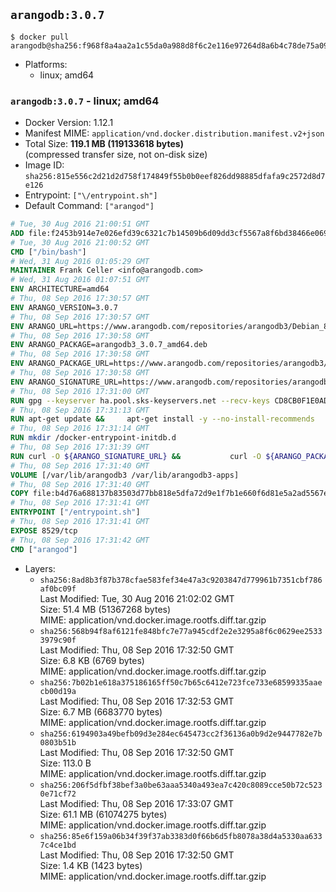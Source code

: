 ## `arangodb:3.0.7`

```console
$ docker pull arangodb@sha256:f968f8a4aa2a1c55da0a988d8f6c2e116e97264d8a6b4c78de75a09abd5314fa
```

-	Platforms:
	-	linux; amd64

### `arangodb:3.0.7` - linux; amd64

-	Docker Version: 1.12.1
-	Manifest MIME: `application/vnd.docker.distribution.manifest.v2+json`
-	Total Size: **119.1 MB (119133618 bytes)**  
	(compressed transfer size, not on-disk size)
-	Image ID: `sha256:815e556c2d21d2d758f174849f55b0b0eef826dd98885dfafa9c2572d8d7e126`
-	Entrypoint: `["\/entrypoint.sh"]`
-	Default Command: `["arangod"]`

```dockerfile
# Tue, 30 Aug 2016 21:00:51 GMT
ADD file:f2453b914e7e026efd39c6321c7b14509b6d09dd3cf5567a8f6bd38466e06954 in / 
# Tue, 30 Aug 2016 21:00:52 GMT
CMD ["/bin/bash"]
# Wed, 31 Aug 2016 01:05:29 GMT
MAINTAINER Frank Celler <info@arangodb.com>
# Wed, 31 Aug 2016 01:07:51 GMT
ENV ARCHITECTURE=amd64
# Thu, 08 Sep 2016 17:30:57 GMT
ENV ARANGO_VERSION=3.0.7
# Thu, 08 Sep 2016 17:30:57 GMT
ENV ARANGO_URL=https://www.arangodb.com/repositories/arangodb3/Debian_8.0
# Thu, 08 Sep 2016 17:30:58 GMT
ENV ARANGO_PACKAGE=arangodb3_3.0.7_amd64.deb
# Thu, 08 Sep 2016 17:30:58 GMT
ENV ARANGO_PACKAGE_URL=https://www.arangodb.com/repositories/arangodb3/Debian_8.0/amd64/arangodb3_3.0.7_amd64.deb
# Thu, 08 Sep 2016 17:30:58 GMT
ENV ARANGO_SIGNATURE_URL=https://www.arangodb.com/repositories/arangodb3/Debian_8.0/amd64/arangodb3_3.0.7_amd64.deb.asc
# Thu, 08 Sep 2016 17:31:00 GMT
RUN gpg --keyserver ha.pool.sks-keyservers.net --recv-keys CD8CB0F1E0AD5B52E93F41E7EA93F5E56E751E9B
# Thu, 08 Sep 2016 17:31:13 GMT
RUN apt-get update &&     apt-get install -y --no-install-recommends         libjemalloc1 	libsnappy1         ca-certificates         pwgen         curl     &&     rm -rf /var/lib/apt/lists/*
# Thu, 08 Sep 2016 17:31:14 GMT
RUN mkdir /docker-entrypoint-initdb.d
# Thu, 08 Sep 2016 17:31:39 GMT
RUN curl -O ${ARANGO_SIGNATURE_URL} &&           curl -O ${ARANGO_PACKAGE_URL} &&             gpg --verify ${ARANGO_PACKAGE}.asc &&     (echo arangodb3 arangodb3/password password test | debconf-set-selections) &&     (echo arangodb3 arangodb3/password_again password test | debconf-set-selections) &&     DEBIAN_FRONTEND="noninteractive" dpkg -i ${ARANGO_PACKAGE} &&     rm -rf /var/lib/arangodb3/* &&     sed -ri         -e 's!127\.0\.0\.1!0.0.0.0!g'         -e 's!^(file\s*=).*!\1 -!'         -e 's!^#\s*uid\s*=.*!uid = arangodb!'         -e 's!^#\s*gid\s*=.*!gid = arangodb!'         /etc/arangodb3/arangod.conf     &&     DEBIAN_FRONTEND="noninteractive" apt-get purge -y --auto-remove ca-certificates &&     rm -f ${ARANGO_PACKAGE}*
# Thu, 08 Sep 2016 17:31:40 GMT
VOLUME [/var/lib/arangodb3 /var/lib/arangodb3-apps]
# Thu, 08 Sep 2016 17:31:40 GMT
COPY file:b4d76a688137b83503d77bb818e5dfa72d9e1f7b1e660f6d81e5a2ad5567e562 in /entrypoint.sh 
# Thu, 08 Sep 2016 17:31:41 GMT
ENTRYPOINT ["/entrypoint.sh"]
# Thu, 08 Sep 2016 17:31:41 GMT
EXPOSE 8529/tcp
# Thu, 08 Sep 2016 17:31:42 GMT
CMD ["arangod"]
```

-	Layers:
	-	`sha256:8ad8b3f87b378cfae583fef34e47a3c9203847d779961b7351cbf786af0bc09f`  
		Last Modified: Tue, 30 Aug 2016 21:02:02 GMT  
		Size: 51.4 MB (51367268 bytes)  
		MIME: application/vnd.docker.image.rootfs.diff.tar.gzip
	-	`sha256:568b94f8af6121fe848bfc7e77a945cdf2e2e3295a8f6c0629ee25333979c90f`  
		Last Modified: Thu, 08 Sep 2016 17:32:50 GMT  
		Size: 6.8 KB (6769 bytes)  
		MIME: application/vnd.docker.image.rootfs.diff.tar.gzip
	-	`sha256:7b02b1e618a375186165ff50c7b65c6412e723fce733e68599335aaecb00d19a`  
		Last Modified: Thu, 08 Sep 2016 17:32:53 GMT  
		Size: 6.7 MB (6683770 bytes)  
		MIME: application/vnd.docker.image.rootfs.diff.tar.gzip
	-	`sha256:6194903a49befb09d3e284ec645473cc2f36136a0b9d2e9447782e7b0803b51b`  
		Last Modified: Thu, 08 Sep 2016 17:32:50 GMT  
		Size: 113.0 B  
		MIME: application/vnd.docker.image.rootfs.diff.tar.gzip
	-	`sha256:206f5dfbf38bef3a0be63aaa5340a493ea7c420c8089cce50b72c5230e71cf72`  
		Last Modified: Thu, 08 Sep 2016 17:33:07 GMT  
		Size: 61.1 MB (61074275 bytes)  
		MIME: application/vnd.docker.image.rootfs.diff.tar.gzip
	-	`sha256:85e6f159a06b34f39f37ab3383d0f66b6d5fb8078a38d4a5330aa6337c4ce1bd`  
		Last Modified: Thu, 08 Sep 2016 17:32:50 GMT  
		Size: 1.4 KB (1423 bytes)  
		MIME: application/vnd.docker.image.rootfs.diff.tar.gzip
